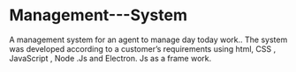 # Management---System
A management system for an agent to manage day today work.. The system was developed according  to a customer’s requirements using html, CSS , JavaScript , Node .Js and Electron. Js  as a frame work.
